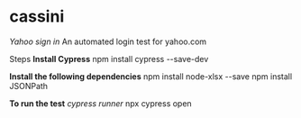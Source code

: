 # cassini
_Yahoo sign in_
An automated login test for yahoo.com

Steps
**Install Cypress**
npm install cypress --save-dev

**Install the following dependencies**
npm install node-xlsx --save
npm install JSONPath

**To run the test**
_cypress runner_
npx cypress open
